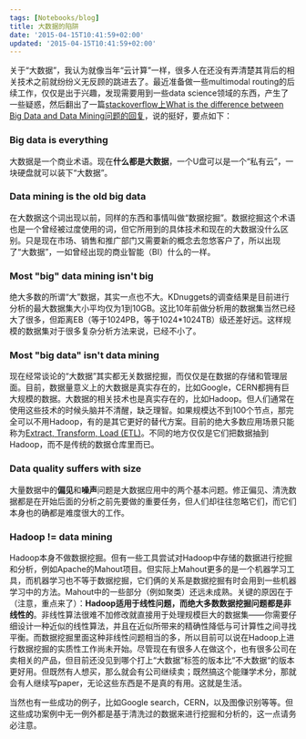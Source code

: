```yaml
---
tags: [Notebooks/blog]
title: 大数据的陷阱
date: '2015-04-15T10:41:59+02:00'
updated: '2015-04-15T10:41:59+02:00'
---
```


关于“大数据”，我认为就像当年“云计算”一样，很多人在还没有弄清楚其背后的相关技术之前就纷纷义无反顾的跳进去了。最近准备做一些multimodal routing的后续工作，仅仅是出于兴趣，发现需要用到一些data science领域的东西，产生了一些疑惑，然后翻出了一篇[stackoverflow上What is the difference between Big Data and Data Mining问题的回复](http://stackoverflow.com/a/22421731/4440427)，说的挺好，要点如下：

### Big data is everything

大数据是一个商业术语。现在**什么都是大数据**，一个U盘可以是一个“私有云”，一块硬盘就可以装下“大数据”。

### Data mining is the old big data

在大数据这个词出现以前，同样的东西和事情叫做“数据挖掘”。数据挖掘这个术语也是一个曾经被过度使用的词，但它所用到的具体技术和现在的大数据没什么区别。只是现在市场、销售和推广部门又需要新的概念去忽悠客户了，所以出现了“大数据”，一如曾经出现的商业智能（BI）什么的一样。

### Most "big" data mining isn't big

绝大多数的所谓“大”数据，其实一点也不大。KDnuggets的调查结果是目前进行分析的最大数据集大小平均仅为1到10GB。这比10年前做分析用的数据集当然已经大了很多，但距离EB（等于1024PB，等于1024\*1024TB）级还差好远。这样规模的数据集对于很多复杂分析方法来说，已经不小了。

### Most "big data" isn't data mining

现在经常谈论的“大数据”其实都无关数据挖掘，而仅仅是在数据的存储和管理层面。目前，数据量意义上的大数据是真实存在的，比如Google，CERN都拥有巨大规模的数据。大数据的相关技术也是真实存在的，比如Hadoop。但人们通常在使用这些技术的时候头脑并不清醒，缺乏理智。如果规模达不到100个节点，那完全可以不用Hadoop，有的是其它更好的替代方案。目前的绝大多数应用场景只能称为[Extract, Transform, Load (ETL)](https://en.wikipedia.org/wiki/Extract,_transform,_load)。不同的地方仅仅是它们把数据抽到Hadoop，而不是传统的数据仓库里而已。

### Data quality suffers with size

大量数据中的**偏见**和**噪声**问题是大数据应用中的两个基本问题。修正偏见、清洗数据都是在开始后面的分析之前先要做的重要任务，但人们却往往忽略它们，而它们本身也的确都是难度很大的工作。

### Hadoop != data mining

Hadoop本身不做数据挖掘。但有一些工具尝试对Hadoop中存储的数据进行挖掘和分析，例如Apache的Mahout项目。但实际上Mahout更多的是一个机器学习工具，而机器学习也不等于数据挖掘，它们俩的关系是数据挖掘有时会用到一些机器学习中的方法。Mahout中的一些部分（例如聚类）还远未成熟。关键的原因在于（注意，重点来了）：**Hadoop适用于线性问题，而绝大多数数据挖掘问题都是非线性的**。非线性算法很难不加修改就直接用于处理规模巨大的数据集——你需要仔细设计一种近似的线性算法，并且在近似所带来的精确性降低与可计算性之间寻找平衡。而数据挖掘里面这种非线性问题相当的多，所以目前可以说在Hadoop上进行数据挖掘的实质性工作尚未开始。尽管现在有很多人在做这个，也有很多公司在卖相关的产品，但目前还没见到哪个打上“大数据”标签的版本比“不大数据“的版本更好用。但既然有人想买，那么就会有公司继续卖；既然搞这个能赚学术分，那就会有人继续写paper，无论这些东西是不是真的有用。这就是生活。

当然也有一些成功的例子，比如Google search，CERN，以及图像识别等等。但这些成功案例中无一例外都是基于清洗过的数据来进行挖掘和分析的，这一点请务必注意。